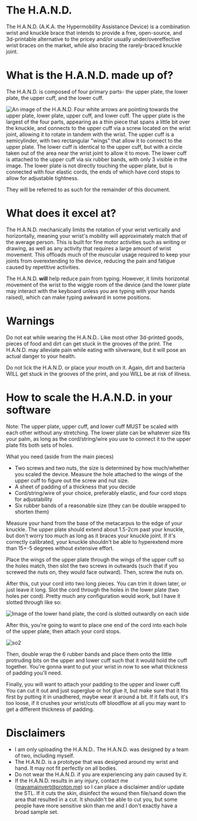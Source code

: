 # The H.A.N.D.
The H.A.N.D. (A.K.A. the Hypermobility Assistance Device) is a combination wrist and knuckle brace that intends to provide a free, open-source, and 3d-printable alternative to the pricey and/or usually under/overeffective wrist braces on the market, while also bracing the rarely-braced knuckle joint.

# What is the H.A.N.D. made up of?
The H.A.N.D. is composed of four primary parts- the upper plate, the lower plate, the upper cuff, and the lower cuff. 

![An image of the H.A.N.D. Four white arrows are pointing towards the upper plate, lower plate, upper cuff, and lower cuff. The upper plate is the largest of the four parts, appearing as a thin piece that spans a little bit over the knuckle, and connects to the upper cuff via a screw located on the wrist joint, allowing it to rotate in tandem with the wrist. The upper cuff is a semicylinder, with two rectangular "wings" that allow it to connect to the upper plate. The lower cuff is identical to the upper cuff, but with a circle taken out of the area near the wrist joint to allow it to move. The lower cuff is attached to the upper cuff via six rubber bands, with only 3 visible in the image. The lower plate is not directly touching the upper plate, but is connected with four elastic cords, the ends of which have cord stops to allow for adjustable tightness.](https://mayamainvert.neocities.org/hand2.jpg)

They will be referred to as such for the remainder of this document.

# What does it excel at?
The H.A.N.D. mechanically limits the rotation of your wrist vertically and horizontally, meaning your wrist's mobility will approximately match that of the average person. This is built for fine motor activities such as writing or drawing, as well as any activity that requires a large amount of wrist movement. This offloads much of the muscular usage required to keep your joints from overextending to the device, reducing the pain and fatigue caused by repetitive activities. 

The H.A.N.D. **will** help reduce pain from typing. However, it limits horizontal movement of the wrist to the wiggle room of the device (and the lower plate may interact with the keyboard unless you are typing with your hands raised), which can make typing awkward in some positions.

# Warnings
Do not eat while wearing the H.A.N.D.. Like most other 3d-printed goods, pieces of food and dirt can get stuck in the grooves of the print. The H.A.N.D. may alleviate pain while eating with silverware, but it will pose an actual danger to your health. 

Do not lick the H.A.N.D. or place your mouth on it. Again, dirt and bacteria WILL get stuck in the grooves of the print, and you WILL be at risk of illness.

# How to scale the H.A.N.D. in your software
Note: The upper plate, upper cuff, and lower cuff MUST be scaled with each other without any stretching. The lower plate can be whatever size fits your palm, as long as the cord/string/wire you use to connect it to the upper plate fits both sets of holes. 

What you need (aside from the main pieces)

- Two screws and two nuts, the size is determined by how much/whether you scaled the device. Measure the hole attached to the wings of the upper cuff to figure out the screw and nut size.
- A sheet of padding of a thickness that you decide
- Cord/string/wire of your choice, preferably elastic, and four cord stops for adjustability
- Six rubber bands of a reasonable size (they can be double wrapped to shorten them)

Measure your hand from the base of the metacarpus to the edge of your knuckle. The upper plate should extend about 1.5-2cm past your knuckle, but don't worry too much as long as it braces your knuckle joint. If it's correctly calibrated, your knuckle shouldn't be able to hyperextend more than 15+-5 degrees without extensive effort.

Place the wings of the upper plate through the wings of the upper cuff so the holes match, then slot the two screws in outwards (such that if you screwed the nuts on, they would face outward). Then, screw the nuts on. 

After this, cut your cord into two long pieces. You can trim it down later, or just leave it long. Slot the cord through the holes in the lower plate (two holes per cord). Pretty much any configuration would work, but I have it slotted through like so:

![Image of the lower hand plate, the cord is slotted outwardly on each side](https://user-images.githubusercontent.com/91681608/210260984-92610b06-a1a9-4624-8f32-65f30ea1d6e0.jpg)

After this, you're going to want to place one end of the cord into each hole of the upper plate, then attach your cord stops.

![so2](https://user-images.githubusercontent.com/91681608/210261080-f098e2e5-380d-4997-bf98-318cd0c8eec6.jpg)

Then, double wrap the 6 rubber bands and place them onto the little protruding bits on the upper and lower cuff such that it would hold the cuff together. You're gonna want to put your wrist in now to see what thickness of padding you'll need.

Finally, you will want to attach your padding to the upper and lower cuff. You can cut it out and just superglue or hot glue it, but make sure that it fits first by putting it in unadhered, maybe wear it around a bit. If it falls out, it's too loose, if it crushes your wrist/cuts off bloodflow at all you may want to get a different thickness of padding.

# Disclaimers

- I am only uploading the H.A.N.D.. The H.A.N.D. was designed by a team of two, including myself. 
- The H.A.N.D. is a prototype that was designed around my wrist and hand. It may not fit perfectly on all bodies. 
- Do not wear the H.A.N.D. if you are experiencing any pain caused by it. 
- If the H.A.N.D. results in any injury, contact me (mayamainvert@proton.me) so I can place a disclaimer and/or update the STL. If it cuts the skin, disinfect the wound then file/sand down the area that resulted in a cut. It shouldn't be able to cut you, but some people have more sensitive skin than me and I don't exactly have a broad sample set.
